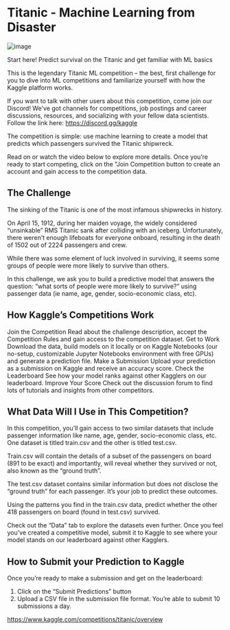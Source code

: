 # Titanic - Machine Learning from Disaster
![image](https://github.com/user-attachments/assets/3917f265-d1cb-4393-a41e-4b2b32dea933)

Start here! Predict survival on the Titanic and get familiar with ML basics

This is the legendary Titanic ML competition – the best, first challenge for you to dive into ML competitions and familiarize yourself with how the Kaggle platform works.

If you want to talk with other users about this competition, come join our Discord! We've got channels for competitions, job postings and career discussions, resources, and socializing with your fellow data scientists. Follow the link here: https://discord.gg/kaggle

The competition is simple: use machine learning to create a model that predicts which passengers survived the Titanic shipwreck.

Read on or watch the video below to explore more details. Once you’re ready to start competing, click on the "Join Competition button to create an account and gain access to the competition data.

## The Challenge
The sinking of the Titanic is one of the most infamous shipwrecks in history.

On April 15, 1912, during her maiden voyage, the widely considered “unsinkable” RMS Titanic sank after colliding with an iceberg. Unfortunately, there weren’t enough lifeboats for everyone onboard, resulting in the death of 1502 out of 2224 passengers and crew.

While there was some element of luck involved in surviving, it seems some groups of people were more likely to survive than others.

In this challenge, we ask you to build a predictive model that answers the question: “what sorts of people were more likely to survive?” using passenger data (ie name, age, gender, socio-economic class, etc).

## How Kaggle’s Competitions Work
Join the Competition
Read about the challenge description, accept the Competition Rules and gain access to the competition dataset.
Get to Work
Download the data, build models on it locally or on Kaggle Notebooks (our no-setup, customizable Jupyter Notebooks environment with free GPUs) and generate a prediction file.
Make a Submission
Upload your prediction as a submission on Kaggle and receive an accuracy score.
Check the Leaderboard
See how your model ranks against other Kagglers on our leaderboard.
Improve Your Score
Check out the discussion forum to find lots of tutorials and insights from other competitors.

## What Data Will I Use in This Competition?
In this competition, you’ll gain access to two similar datasets that include passenger information like name, age, gender, socio-economic class, etc. One dataset is titled train.csv and the other is titled test.csv.

Train.csv will contain the details of a subset of the passengers on board (891 to be exact) and importantly, will reveal whether they survived or not, also known as the “ground truth”.

The test.csv dataset contains similar information but does not disclose the “ground truth” for each passenger. It’s your job to predict these outcomes.

Using the patterns you find in the train.csv data, predict whether the other 418 passengers on board (found in test.csv) survived.

Check out the “Data” tab to explore the datasets even further. Once you feel you’ve created a competitive model, submit it to Kaggle to see where your model stands on our leaderboard against other Kagglers.


## How to Submit your Prediction to Kaggle
Once you’re ready to make a submission and get on the leaderboard:

1. Click on the “Submit Predictions” button
2. Upload a CSV file in the submission file format. You’re able to submit 10 submissions a day.

https://www.kaggle.com/competitions/titanic/overview

